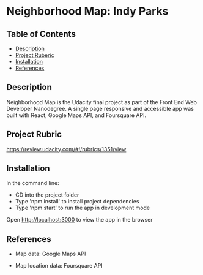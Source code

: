 
# Neighborhood Map: Indy Parks

## Table of Contents

* [Description](#description)
* [Project Ruberic](#projectrubric)
* [Installation](#installation)
* [References](#references)


## Description
Neighborhood Map is the Udacity final project as part of the Front End Web Developer Nanodegree.
A single page responsive and accessible app was built with React, Google Maps API, and Foursquare API.

## Project Rubric
https://review.udacity.com/#!/rubrics/1351/view

## Installation
In the command line:
* CD into the project folder
* Type 'npm install' to install project dependencies
* Type 'npm start' to run the app in development mode

Open [http://localhost:3000](http://localhost:3000) to view the app in the browser

## References
* Map data: Google Maps API

* Map location data: Foursquare API
